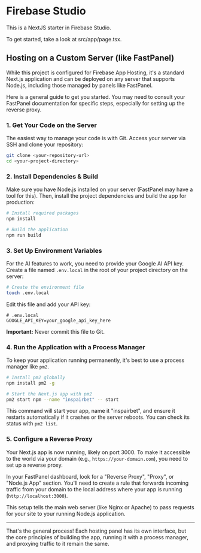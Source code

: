 # Firebase Studio

This is a NextJS starter in Firebase Studio.

To get started, take a look at src/app/page.tsx.

## Hosting on a Custom Server (like FastPanel)

While this project is configured for Firebase App Hosting, it's a standard Next.js application and can be deployed on any server that supports Node.js, including those managed by panels like FastPanel.

Here is a general guide to get you started. You may need to consult your FastPanel documentation for specific steps, especially for setting up the reverse proxy.

### 1. Get Your Code on the Server

The easiest way to manage your code is with Git. Access your server via SSH and clone your repository:

```bash
git clone <your-repository-url>
cd <your-project-directory>
```

### 2. Install Dependencies & Build

Make sure you have Node.js installed on your server (FastPanel may have a tool for this). Then, install the project dependencies and build the app for production:

```bash
# Install required packages
npm install

# Build the application
npm run build
```

### 3. Set Up Environment Variables

For the AI features to work, you need to provide your Google AI API key. Create a file named `.env.local` in the root of your project directory on the server:

```bash
# Create the environment file
touch .env.local
```

Edit this file and add your API key:

```
# .env.local
GOOGLE_API_KEY=your_google_api_key_here
```
**Important:** Never commit this file to Git.

### 4. Run the Application with a Process Manager

To keep your application running permanently, it's best to use a process manager like `pm2`.

```bash
# Install pm2 globally
npm install pm2 -g

# Start the Next.js app with pm2
pm2 start npm --name "inspairbet" -- start
```

This command will start your app, name it "inspairbet", and ensure it restarts automatically if it crashes or the server reboots. You can check its status with `pm2 list`.

### 5. Configure a Reverse Proxy

Your Next.js app is now running, likely on port 3000. To make it accessible to the world via your domain (e.g., `https://your-domain.com`), you need to set up a reverse proxy.

In your FastPanel dashboard, look for a "Reverse Proxy", "Proxy", or "Node.js App" section. You'll need to create a rule that forwards incoming traffic from your domain to the local address where your app is running (`http://localhost:3000`).

This setup tells the main web server (like Nginx or Apache) to pass requests for your site to your running Node.js application.

---

That's the general process! Each hosting panel has its own interface, but the core principles of building the app, running it with a process manager, and proxying traffic to it remain the same.

